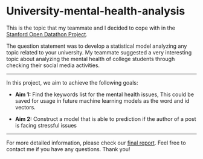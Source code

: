 # University-mental-health-analysis

This is the topic that my teammate and I decided to cope with in the <a href = https://datathon.stanford.edu/>Stanford Open Datathon Project</a>.

The question statement was to develop a statistical model analyzing any topic related to your university. My teammate suggested a very interesting topic about analyzing the mental health of college students through checking their social media activities.

_______________________

In this project, we aim to achieve the following goals:
* <b>Aim 1:</b> Find the keywords list for the mental health issues, This could be saved for usage in future machine learning models as the word and id vectors.

* <b>Aim 2:</b> Construct a model that is able to prediction if the author of a post is facing stressful issues

________________________

For more detailed information, please check our <a href='https://github.com/junglewill/Click-through-rate-prediction/blob/master/Report_and_approach.pdf'>final report</a>. Feel free to contact me if you have any questions. Thank you!
